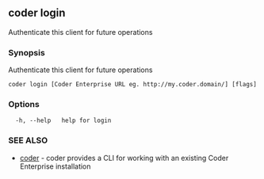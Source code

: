 ## coder login

Authenticate this client for future operations

### Synopsis

Authenticate this client for future operations

```
coder login [Coder Enterprise URL eg. http://my.coder.domain/] [flags]
```

### Options

```
  -h, --help   help for login
```

### SEE ALSO

* [coder](coder.md)	 - coder provides a CLI for working with an existing Coder Enterprise installation
